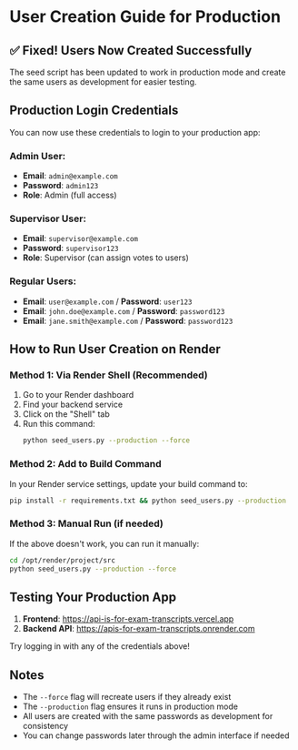 # User Creation Guide for Production

## ✅ Fixed! Users Now Created Successfully

The seed script has been updated to work in production mode and create the same users as development for easier testing.

## Production Login Credentials

You can now use these credentials to login to your production app:

### Admin User:
- **Email**: `admin@example.com`
- **Password**: `admin123`
- **Role**: Admin (full access)

### Supervisor User:
- **Email**: `supervisor@example.com`
- **Password**: `supervisor123`
- **Role**: Supervisor (can assign votes to users)

### Regular Users:
- **Email**: `user@example.com` / **Password**: `user123`
- **Email**: `john.doe@example.com` / **Password**: `password123`
- **Email**: `jane.smith@example.com` / **Password**: `password123`

## How to Run User Creation on Render

### Method 1: Via Render Shell (Recommended)
1. Go to your Render dashboard
2. Find your backend service
3. Click on the "Shell" tab
4. Run this command:
   ```bash
   python seed_users.py --production --force
   ```

### Method 2: Add to Build Command
In your Render service settings, update your build command to:
```bash
pip install -r requirements.txt && python seed_users.py --production
```

### Method 3: Manual Run (if needed)
If the above doesn't work, you can run it manually:
```bash
cd /opt/render/project/src
python seed_users.py --production --force
```

## Testing Your Production App

1. **Frontend**: https://api-is-for-exam-transcripts.vercel.app
2. **Backend API**: https://apis-for-exam-transcripts.onrender.com

Try logging in with any of the credentials above!

## Notes
- The `--force` flag will recreate users if they already exist
- The `--production` flag ensures it runs in production mode
- All users are created with the same passwords as development for consistency
- You can change passwords later through the admin interface if needed
